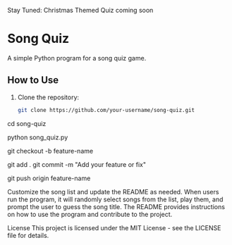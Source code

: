 Stay Tuned: Christmas Themed Quiz coming soon

# Song Quiz

A simple Python program for a song quiz game.

## How to Use

1. Clone the repository:

   ```bash
   git clone https://github.com/your-username/song-quiz.git

cd song-quiz

python song_quiz.py


git checkout -b feature-name

git add .
git commit -m "Add your feature or fix"


git push origin feature-name



Customize the song list and update the README as needed. When users run the program, it will randomly select songs from the list, play them, and prompt the user to guess the song title. The README provides instructions on how to use the program and contribute to the project.


License
This project is licensed under the MIT License - see the LICENSE file for details.


